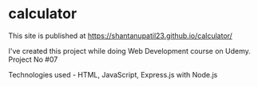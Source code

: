 # calculator

This site is published at https://shantanupatil23.github.io/calculator/

I've created this project while doing Web Development course on Udemy. Project No #07

Technologies used - HTML, JavaScript, Express.js with Node.js
